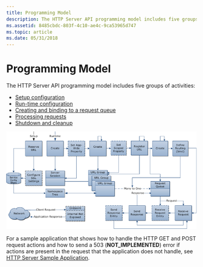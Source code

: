 ```yaml
---
title: Programming Model
description: The HTTP Server API programming model includes five groups of activities.
ms.assetid: 8485cbdc-803f-4c10-ae4c-9ca53965d747
ms.topic: article
ms.date: 05/31/2018
---
```


# Programming Model

The HTTP Server API programming model includes five groups of activities:

-   [Setup configuration](setup-configuration.md)
-   [Run-time configuration](run-time-configuration.md)
-   [Creating and binding to a request queue](creating-and-binding-to-a-request-queue.md)
-   [Processing requests](processing-requests.md)
-   [Shutdown and cleanup](shutdown-and-cleanup.md)

![Diagram that shows the H T T P Server A P I programming model.](images/http-server-api-programming-model.png)

For a sample application that shows how to handle the HTTP GET and POST request actions and how to send a 503 (**NOT\_IMPLEMENTED**) error if actions are present in the request that the application does not handle, see [HTTP Server Sample Application](http-server-sample-application.md).

 

 




